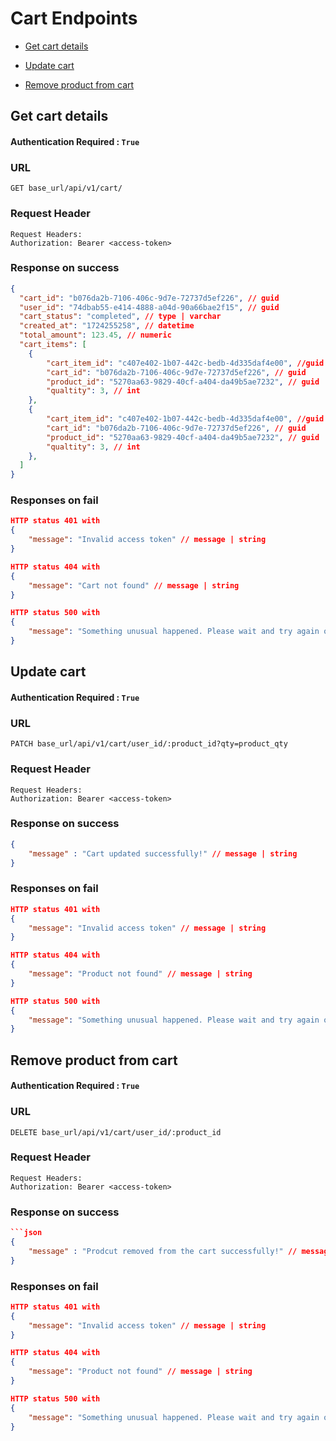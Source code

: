 # Cart Endpoints

- [Get cart details](#url)

- [Update cart](#url-1)

- [Remove product from cart](#url-2)


## Get cart details

#### Authentication Required : `True`

### URL

```
GET base_url/api/v1/cart/
```

### Request Header

```
Request Headers:
Authorization: Bearer <access-token>
```

### Response on success

```json
{
  "cart_id": "b076da2b-7106-406c-9d7e-72737d5ef226", // guid
  "user_id": "74dbab55-e414-4888-a04d-90a66bae2f15", // guid
  "cart_status": "completed", // type | varchar
  "created_at": "1724255258", // datetime
  "total_amount": 123.45, // numeric
  "cart_items": [
    {
        "cart_item_id": "c407e402-1b07-442c-bedb-4d335daf4e00", //guid 
        "cart_id": "b076da2b-7106-406c-9d7e-72737d5ef226", // guid
        "product_id": "5270aa63-9829-40cf-a404-da49b5ae7232", // guid
        "qualtity": 3, // int
    },
    {
        "cart_item_id": "c407e402-1b07-442c-bedb-4d335daf4e00", //guid 
        "cart_id": "b076da2b-7106-406c-9d7e-72737d5ef226", // guid
        "product_id": "5270aa63-9829-40cf-a404-da49b5ae7232", // guid
        "qualtity": 3, // int
    },
  ]
}
```

### Responses on fail

```json
HTTP status 401 with
{
    "message": "Invalid access token" // message | string
}
```

```json
HTTP status 404 with
{
    "message": "Cart not found" // message | string
}
```

```json
HTTP status 500 with
{
    "message": "Something unusual happened. Please wait and try again or contact system administrator" // message | string
}
```

## Update cart

#### Authentication Required : `True`

### URL
```
PATCH base_url/api/v1/cart/user_id/:product_id?qty=product_qty
```

### Request Header

```
Request Headers:
Authorization: Bearer <access-token>
```

### Response on success

```json
{
    "message" : "Cart updated successfully!" // message | string
}
```

### Responses on fail

```json
HTTP status 401 with
{
    "message": "Invalid access token" // message | string
}
```

```json
HTTP status 404 with
{
    "message": "Product not found" // message | string
}
```

```json
HTTP status 500 with
{
    "message": "Something unusual happened. Please wait and try again or contact system administrator" // message | string
}
```

## Remove product from cart

#### Authentication Required : `True`

### URL

```
DELETE base_url/api/v1/cart/user_id/:product_id
```

### Request Header

```
Request Headers:
Authorization: Bearer <access-token>
```

### Response on success

```json
```json
{
    "message" : "Prodcut removed from the cart successfully!" // message | string
}
```

### Responses on fail

```json
HTTP status 401 with
{
    "message": "Invalid access token" // message | string
}
```

```json
HTTP status 404 with
{
    "message": "Product not found" // message | string
}
```

```json
HTTP status 500 with
{
    "message": "Something unusual happened. Please wait and try again or contact system administrator" // message | string
}
```
